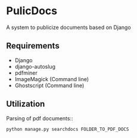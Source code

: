 PulicDocs
=========

A system to publicize documents based on Django


Requirements
------------

* Django
* django-autoslug
* pdfminer
* ImageMagick (Command line)
* Ghostscript (Command line)

Utilization
-----------

Parsing of pdf documents::

	python manage.py searchdocs FOLDER_TO_PDF_DOCS
	
